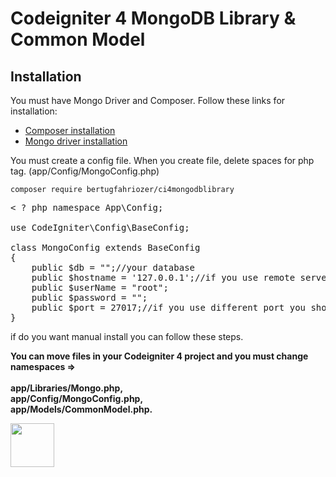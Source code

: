 # Codeigniter 4 MongoDB Library & Common Model

## Installation
You must have Mongo Driver and Composer. Follow these links for installation:
<ul>
<li><a href="https://getcomposer.org/doc/00-intro.md#installation-linux-unix-macos">Composer installation</a></li>
<li><a href="https://www.php.net/manual/en/mongo.installation.php">Mongo driver installation</a></li>
</ul>

You must create a config file. When you create file, delete spaces for php tag. (app/Config/MongoConfig.php)

<code>composer require bertugfahriozer/ci4mongodblibrary</code>
<pre>
< ? php namespace App\Config;

use CodeIgniter\Config\BaseConfig;

class MongoConfig extends BaseConfig
{
    public $db = "";//your database
    public $hostname = '127.0.0.1';//if you use remote server you should change host address
    public $userName = "root";
    public $password = "";
    public $port = 27017;//if you use different port you should change port address
}
</pre>

if do you want manual install you can follow these steps.

**You can move files in your Codeigniter 4 project and you must change namespaces => <br><br> app/Libraries/Mongo.php,<br>app/Config/MongoConfig.php,<br>app/Models/CommonModel.php.**

<a href="https://www.bynogame.com/destekle/bertugfahriozer-wwwyoutubecomchannelUCnw4Gyax5OAx6d4DtiNh_gw"><img src="https://bertugfahriozer.com/assets/images/gallery/BMC-logowordmark-Black.jpg" height="70"></a>
